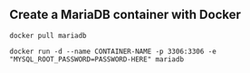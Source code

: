 ## Create a MariaDB container with Docker
 
   `docker pull mariadb`
 
 
  `docker run -d --name CONTAINER-NAME -p 3306:3306 -e "MYSQL_ROOT_PASSWORD=PASSWORD-HERE" mariadb`
  

